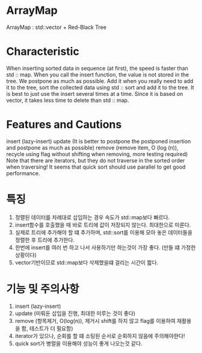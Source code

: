 # ArrayMap
ArrayMap : std::vector + Red-Black Tree
# Characteristic
  When inserting sorted data in sequence (at first), the speed is faster than std :: map. 
  When you call the insert function, the value is not stored in the tree. We postpone as much as possible. Add it when you really need to add it to the tree, sort the collected data using std :: sort and add it to the tree. 
  It is best to just use the insert several times at a time.
  Since it is based on vector, it takes less time to delete than std :: map.
# Features and Cautions
  insert (lazy-insert) 
  update (It is better to postpone the postponed insertion and postpone as much as possible) 
  remove (remove item, O (log (n)), recycle using flag without shifting when removing, more testing required) 
  Note that there are iterators, but they do not traverse in the sorted order when traversing! 
  It seems that quick sort should use parallel to get good performance.
  
# 특징
  1. 정렬된 데이터를 차례대로 삽입하는 경우 속도가 std::map보다 빠르다.
  2. insert함수를 호출했을 때 바로 트리에 값이 저장되지 않는다. 최대한으로 미룬다. 
  3. 실제로 트리에 추가해야 할 떄 추가하며, std::sort를 이용해 모아 놓은 데이터들을 정렬한 후 트리에 추가한다.
  4. 한번에 insert를 여러 번 하고 나서 사용하기만 하는것이 가장 좋다. (만들 떄 가정한 상황이다)
  5. vector기반이므로 std::map보다 삭제했을떄 걸리는 시간이 짧다.
# 기능 및 주의사항
  1. insert (lazy-insert)
  2. update (미뤄둔 삽입을 진행, 최대한 미루는 것이 좋다)
  3. remove (항목제거, O(log(n)), 제거시 shift를 하지 않고 flag를 이용하여 재활용을 함, 테스트가 더 필요함)
  4. iterator가 있으나, 순회를 할 떄 소팅된 순서로 순회하지 않음에 주의해야한다! 
  5. quick sort가 병렬을 이용해야 성능이 좋게 나오는것 같다.
